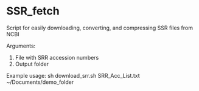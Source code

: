 # SSR_fetch
Script for easily downloading, converting, and compressing SSR files from NCBI

Arguments: 
1) File with SRR accession numbers
2) Output folder

Example usage: 
sh download_srr.sh SRR_Acc_List.txt ~/Documents/demo_folder
